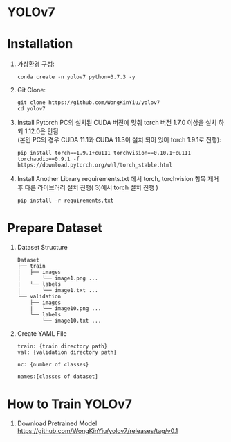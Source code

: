 YOLOv7
======

# Installation
  1) 가상환경 구성:
      ```
      conda create -n yolov7 python=3.7.3 -y
      ```
  2) Git Clone:
      ```
      git clone https://github.com/WongKinYiu/yolov7
      cd yolov7
      ```
  3) Install Pytorch 
      PC의 설치된 CUDA 버전에 맞춰 torch 버전 1.7.0 이상을 설치 하되 1.12.0은 안됨<br>
      (본인 PC의 경우 CUDA 11.1과 CUDA 11.3이 설치 되어 있어 torch 1.9.1로 진행):
      ```
      pip install torch==1.9.1+cu111 torchvision==0.10.1+cu111 torchaudio==0.9.1 -f https://download.pytorch.org/whl/torch_stable.html
      ```
  4) Install Another Library
      requirements.txt 에서 torch, torchvision 항목 제거 후 다른 라이브러리 설치 진행( 3)에서 torch 설치 진행 )
      ```
      pip install -r requirements.txt
      ```
# Prepare Dataset
  1) Dataset Structure
     ```
     Dataset
     ├── train
     |   ├── images
     |       └── image1.png ...
     |   └── labels
     |       └── image1.txt ...
     └── validation
         ├── images
         |   └── image10.png ...
         └── labels
             └── image10.txt ...
     ```
  2) Create YAML File
     ```
     train: {train directory path}
     val: {validation directory path}

     nc: {number of classes}

     names:[classes of dataset]
     ```
# How to Train YOLOv7
  1) Download Pretrained Model
     https://github.com/WongKinYiu/yolov7/releases/tag/v0.1

